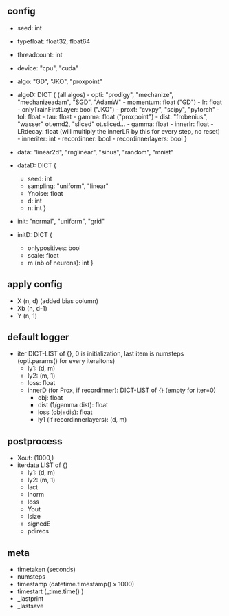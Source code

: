 config
---
- seed: int
- typefloat: float32, float64
- threadcount: int
- device: "cpu", "cuda"
- algo: "GD", "JKO", "proxpoint"
- algoD: DICT {
    (all algos)
        - opti: "prodigy", "mechanize", "mechanizeadam", "SGD", "AdamW"
        - momentum: float
    ("GD")
        - lr: float
        - onlyTrainFirstLayer: bool
    ("JKO")
        - proxf: "cvxpy", "scipy", "pytorch"
        - tol: float
        - tau: float
        - gamma: float
    ("proxpoint")
        - dist: "frobenius", "wasser" ot.emd2, "sliced" ot.sliced...
        - gamma: float
        - innerlr: float
        - LRdecay: float (will multiply the innerLR by this for every step, no reset)
        - inneriter: int
        - recordinner: bool
        - recordinnerlayers: bool
}

- data: "linear2d", "rnglinear", "sinus", "random", "mnist"
- dataD: DICT {
    - seed: int
    - sampling: "uniform", "linear"
    - Ynoise: float
    - d: int
    - n: int
}

- init: "normal", "uniform", "grid"
- initD: DICT {
    - onlypositives: bool
    - scale: float
    - m (nb of neurons): int
}

apply config
---
- X (n, d) (added bias column)
- Xb (n, d-1)
- Y (n, 1)

default logger
---
- iter DICT-LIST of {}, 0 is initialization, last item is numsteps 
    (opti.params() for every iteraitons)
    - ly1: (d, m)
    - ly2: (m, 1)
    - loss: float
    - innerD (for Prox, if recordinner): DICT-LIST of {}
        (empty for iter=0)
        - obj: float
        - dist (1/gamma dist): float
        - loss (obj+dis): float
        - ly1 (if recordinnerlayers): (d, m)

postprocess
---
- Xout: (1000,)
- iterdata LIST of {}
    - ly1: (d, m)
    - ly2: (m, 1)
    - lact
    - lnorm
    - loss
    - Yout
    - lsize
    - signedE
    - pdirecs

meta
---
- timetaken (seconds)
- numsteps
- timestamp (datetime.timestamp() x 1000)
- timestart (_time.time() )
- _lastprint
- _lastsave
